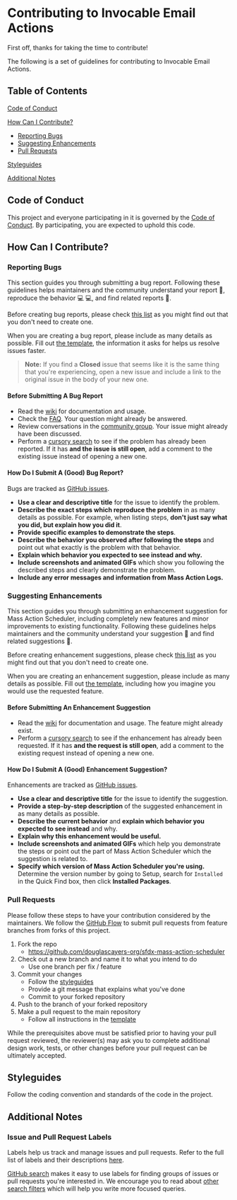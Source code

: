 # Contributing to Invocable Email Actions

First off, thanks for taking the time to contribute!

The following is a set of guidelines for contributing to Invocable Email Actions.

## Table of Contents

[Code of Conduct](#code-of-conduct)

[How Can I Contribute?](#how-can-i-contribute)
  * [Reporting Bugs](#reporting-bugs)
  * [Suggesting Enhancements](#suggesting-enhancements)
  * [Pull Requests](#pull-requests)
  
[Styleguides](#styleguides)

[Additional Notes](#additional-notes)


## Code of Conduct

This project and everyone participating in it is governed by the [Code of Conduct](CODE_OF_CONDUCT.md).
By participating, you are expected to uphold this code.


## How Can I Contribute?

### Reporting Bugs

This section guides you through submitting a bug report.
Following these guidelines helps maintainers and the community understand your report :pencil:, reproduce the behavior :computer: :computer:, and find related reports :mag_right:.

Before creating bug reports, please check [this list](#before-submitting-a-bug-report) as you might find out that you don't need to create one.

When you are creating a bug report, please include as many details as possible.
Fill out [the template](.github/ISSUE_TEMPLATE/BUG_REPORT.md), the information it asks for helps us resolve issues faster.

> **Note:** If you find a **Closed** issue that seems like it is the same thing that you're experiencing, open a new issue and include a link to the original issue in the body of your new one.

#### Before Submitting A Bug Report

* Read the [wiki](https://github.com/douglascayers-org/sfdx-mass-action-scheduler/wiki) for documentation and usage.
* Check the [FAQ](https://github.com/douglascayers-org/sfdx-mass-action-scheduler/wiki/Frequently-Asked-Questions). Your question might already be answered.
* Review conversations in the [community group](https://success.salesforce.com/_ui/core/chatter/groups/GroupProfilePage?g=0F93A000000LhvN). Your issue might already have been discussed.
* Perform a [cursory search](https://github.com/search?utf8=%E2%9C%93&q=repo%3Adouglascayers-org%2Fsfdx-mass-action-scheduler&type=issues) to see if the problem has already been reported. If it has **and the issue is still open**, add a comment to the existing issue instead of opening a new one.

#### How Do I Submit A (Good) Bug Report?

Bugs are tracked as [GitHub issues](https://guides.github.com/features/issues/).

* **Use a clear and descriptive title** for the issue to identify the problem.
* **Describe the exact steps which reproduce the problem** in as many details as possible. For example, when listing steps, **don't just say what you did, but explain how you did it**.
* **Provide specific examples to demonstrate the steps**.
* **Describe the behavior you observed after following the steps** and point out what exactly is the problem with that behavior.
* **Explain which behavior you expected to see instead and why.**
* **Include screenshots and animated GIFs** which show you following the described steps and clearly demonstrate the problem.
* **Include any error messages and information from Mass Action Logs.**

### Suggesting Enhancements

This section guides you through submitting an enhancement suggestion for Mass Action Scheduler,
including completely new features and minor improvements to existing functionality.
Following these guidelines helps maintainers and the community understand your suggestion :pencil: and find related suggestions :mag_right:.

Before creating enhancement suggestions, please check [this list](#before-submitting-an-enhancement-suggestion) as you might find out that you don't need to create one.

When you are creating an enhancement suggestion, please include as many details as possible.
Fill out [the template](.github/ISSUE_TEMPLATE/FEATURE_REQUEST.md), including how you imagine you would use the requested feature.

#### Before Submitting An Enhancement Suggestion

* Read the [wiki](https://github.com/douglascayers-org/sfdx-mass-action-scheduler/wiki) for documentation and usage. The feature might already exist. 
* Perform a [cursory search](https://github.com/douglascayers-org/sfdx-mass-action-scheduler/issues?q=is%3Aopen+is%3Aissue+label%3A%22enhancement+%E2%9C%A8%22) to see if the enhancement has already been requested. If it has **and the request is still open**, add a comment to the existing request instead of opening a new one.

#### How Do I Submit A (Good) Enhancement Suggestion?

Enhancements are tracked as [GitHub issues](https://guides.github.com/features/issues/).

* **Use a clear and descriptive title** for the issue to identify the suggestion.
* **Provide a step-by-step description** of the suggested enhancement in as many details as possible.
* **Describe the current behavior** and **explain which behavior you expected to see instead** and why.
* **Explain why this enhancement would be useful.**
* **Include screenshots and animated GIFs** which help you demonstrate the steps or point out the part of Mass Action Scheduler which the suggestion is related to.
* **Specify which version of Mass Action Scheduler you're using.** Determine the version number by going to Setup, search for `Installed` in the Quick Find box, then click **Installed Packages**. 

### Pull Requests

Please follow these steps to have your contribution considered by the maintainers. We follow the [GitHub Flow](https://guides.github.com/introduction/flow/) to submit pull requests from feature branches from forks of this project.

1. Fork the repo
    * https://github.com/douglascayers-org/sfdx-mass-action-scheduler
2. Check out a new branch and name it to what you intend to do
    * Use one branch per fix / feature
3. Commit your changes
    * Follow the [styleguides](#styleguides)
    * Provide a git message that explains what you've done
    * Commit to your forked repository
4. Push to the branch of your forked repository
5. Make a pull request to the main repository
    * Follow all instructions in the [template](.github/PULL_REQUEST_TEMPLATE.md)

While the prerequisites above must be satisfied prior to having your pull request reviewed,
the reviewer(s) may ask you to complete additional design work, tests, or other changes before your pull request can be ultimately accepted.


## Styleguides

Follow the coding convention and standards of the code in the project.


## Additional Notes

### Issue and Pull Request Labels

Labels help us track and manage issues and pull requests.
Refer to the full list of labels and their descriptions [here](https://github.com/douglascayers-org/sfdx-mass-action-scheduler/labels).

[GitHub search](https://help.github.com/articles/searching-issues/) makes it easy to use labels for finding groups of issues or pull requests you're interested in.
We encourage you to read about [other search filters](https://help.github.com/articles/searching-issues/) which will help you write more focused queries.

